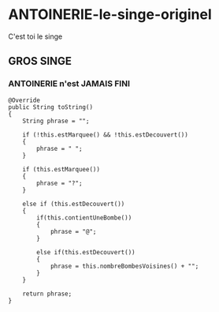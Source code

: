 # ANTOINERIE-le-singe-originel
C'est toi le singe
## GROS SINGE

### ANTOINERIE n'est JAMAIS FINI

    @Override
    public String toString()
    {
        String phrase = "";

        if (!this.estMarquee() && !this.estDecouvert())
        {
            phrase = " ";
        }

        if (this.estMarquee())
        {
            phrase = "?";
        }

        else if (this.estDecouvert())
        {
            if(this.contientUneBombe())
            {
                phrase = "@";
            }

            else if(this.estDecouvert())
            {
                phrase = this.nombreBombesVoisines() + "";
            }
        }

        return phrase;
    }
